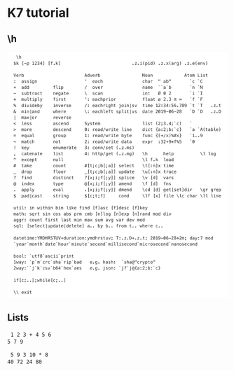 # K7 tutorial

## \h

![card](card.png)

## Lists

```{}
 1 2 3 + 4 5 6
5 7 9
```

```{}
 5 9 3 10 * 8
40 72 24 80
```